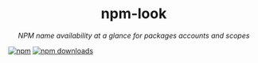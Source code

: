 <div align="center">

# npm-look

_NPM name availability at a glance for packages accounts and scopes_

</div>

[![npm](https://img.shields.io/npm/v/npm-look.svg)](https://www.npmjs.com/package/npm-look)
[![npm downloads](https://img.shields.io/npm/dw/npm-look)](https://www.npmjs.com/package/npm-look)

